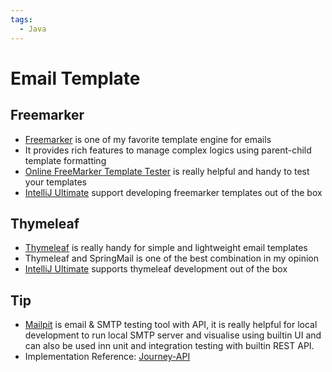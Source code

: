 ```yaml
---
tags:
  - Java
---
```

# Email Template

## Freemarker

- [Freemarker](https://freemarker.apache.org/index.html) is one of my favorite template engine for emails
- It provides rich features to manage complex logics using parent-child template formatting
- [Online FreeMarker Template Tester](https://try.freemarker.apache.org/) is really helpful and handy to test your
  templates
- [IntelliJ Ultimate](https://www.jetbrains.com/help/idea/template-data-languages.html) support developing freemarker
  templates out of the box

## Thymeleaf

- [Thymeleaf](https://www.thymeleaf.org/doc/articles/springmail.html) is really handy for simple and lightweight email
  templates
- Thymeleaf and SpringMail is one of the best combination in my opinion
- [IntelliJ Ultimate](https://www.jetbrains.com/help/idea/thymeleaf.html) supports thymeleaf development out of the box

## Tip

- [Mailpit](https://mailpit.axllent.org/) is email & SMTP testing tool with API, it is really helpful for local
  development
  to run local SMTP server and visualise using builtin UI and can also be used inn unit and integration testing with
  builtin REST API.
- Implementation Reference: [Journey-API](https://github.com/nramc/journey-api) 